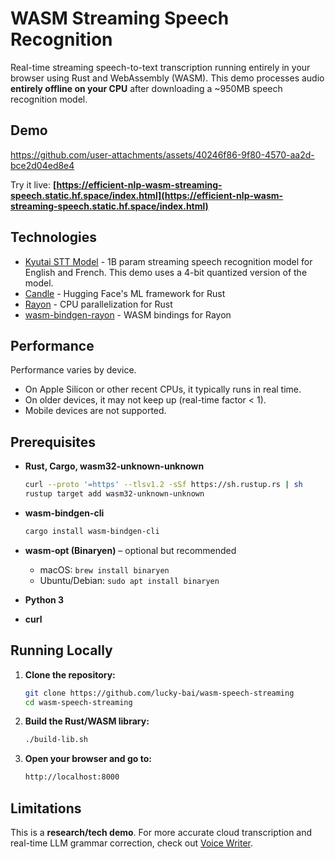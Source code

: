# WASM Streaming Speech Recognition

Real-time streaming speech-to-text transcription running entirely in your browser using Rust and WebAssembly (WASM). This demo processes audio **entirely offline on your CPU** after downloading a ~950MB speech recognition model.

## Demo

https://github.com/user-attachments/assets/40246f86-9f80-4570-aa2d-bce2d04ed8e4

Try it live: **[https://efficient-nlp-wasm-streaming-speech.static.hf.space/index.html](https://efficient-nlp-wasm-streaming-speech.static.hf.space/index.html)**

## Technologies

- [Kyutai STT Model](https://huggingface.co/kyutai/stt-1b-en_fr) - 1B param streaming speech recognition model for English and French. This demo uses a 4-bit quantized version of the model.
- [Candle](https://github.com/huggingface/candle/) - Hugging Face's ML framework for Rust
- [Rayon](https://github.com/rayon-rs/rayon) - CPU parallelization for Rust
- [wasm-bindgen-rayon](https://github.com/rustwasm/wasm-bindgen-rayon) - WASM bindings for Rayon

## Performance

Performance varies by device.

- On Apple Silicon or other recent CPUs, it typically runs in real time.
- On older devices, it may not keep up (real-time factor < 1).
- Mobile devices are not supported.

## Prerequisites

- **Rust, Cargo, wasm32-unknown-unknown**

  ```bash
  curl --proto '=https' --tlsv1.2 -sSf https://sh.rustup.rs | sh
  rustup target add wasm32-unknown-unknown
  ```

- **wasm-bindgen-cli**

  ```bash
  cargo install wasm-bindgen-cli
  ```

- **wasm-opt (Binaryen)** – optional but recommended

  - macOS: `brew install binaryen`
  - Ubuntu/Debian: `sudo apt install binaryen`

- **Python 3**
- **curl**

## Running Locally

1. **Clone the repository:**

   ```bash
   git clone https://github.com/lucky-bai/wasm-speech-streaming
   cd wasm-speech-streaming
   ```

2. **Build the Rust/WASM library:**

   ```bash
   ./build-lib.sh
   ```

3. **Open your browser and go to:**

   ```bash
   http://localhost:8000
   ```

## Limitations

This is a **research/tech demo**. For more accurate cloud transcription and real-time LLM grammar correction, check out [Voice Writer](https://voicewriter.io).
